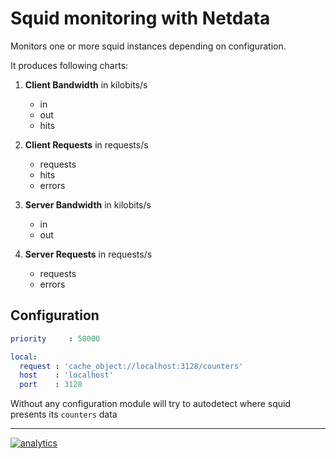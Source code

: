 # Squid monitoring with Netdata

Monitors one or more squid instances depending on configuration.

It produces following charts:

1.  **Client Bandwidth** in kilobits/s

    -   in
    -   out
    -   hits

2.  **Client Requests** in requests/s

    -   requests
    -   hits
    -   errors

3.  **Server Bandwidth** in kilobits/s

    -   in
    -   out

4.  **Server Requests** in requests/s

    -   requests
    -   errors

## Configuration

```yaml
priority     : 50000

local:
  request : 'cache_object://localhost:3128/counters'
  host    : 'localhost'
  port    : 3128
```

Without any configuration module will try to autodetect where squid presents its `counters` data

---

[![analytics](https://www.google-analytics.com/collect?v=1&aip=1&t=pageview&_s=1&ds=github&dr=https%3A%2F%2Fgithub.com%2Fnetdata%2Fnetdata&dl=https%3A%2F%2Fmy-netdata.io%2Fgithub%2Fcollectors%2Fpython.d.plugin%2Fsquid%2FREADME&_u=MAC~&cid=5792dfd7-8dc4-476b-af31-da2fdb9f93d2&tid=UA-64295674-3)](<>)
